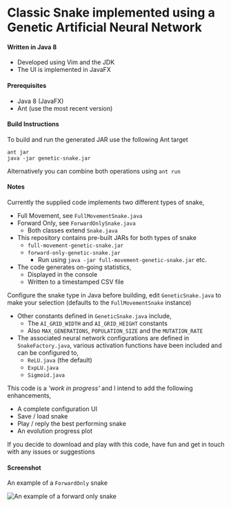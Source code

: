 # Classic Snake implemented using a Genetic Artificial Neural Network
#### Written in Java 8
- Developed using Vim and the JDK
- The UI is implemented in JavaFX

#### Prerequisites
- Java 8 (JavaFX)
- Ant (use the most recent version)
#### Build Instructions
To build and run the generated JAR use the following Ant target

```
ant jar
java -jar genetic-snake.jar
```

Alternatively you can combine both operations using `ant run`

#### Notes
Currently the supplied code implements two different types of snake,
- Full Movement, see `FullMovementSnake.java`
- Forward Only, see `ForwardOnlySnake.java`
	- Both classes extend `Snake.java`
- This repository contains pre-built JARs for both types of snake
	- `full-movement-genetic-snake.jar`
	- `forward-only-genetic-snake.jar`
		- Run using `java -jar full-movement-genetic-snake.jar` etc.
- The code generates on-going statistics,
	- Displayed in the console
	- Written to a timestamped CSV file

Configure the snake type in Java before building, edit `GeneticSnake.java` to make your selection (defaults to the `FullMovementSnake` instance)

- Other constants defined in `GeneticSnake.java` include,
	-  The `AI_GRID_WIDTH` and `AI_GRID_HEIGHT` constants
	-  Also `MAX_GENERATIONS`, `POPULATION_SIZE` and the `MUTATION_RATE`
- The associated neural network configurations are defined in `SnakeFactory.java`, various activation functions have been included and can be configured to,
	- `ReLU.java` (the default)
	- `ExpLU.java`
	- `Sigmoid.java`

This code is a *'work in progress'* and I intend to add the following enhancements,
- A complete configuration UI
- Save / load snake
- Play / reply the best performing snake
- An evolution progress plot

If you decide to download and play with this code, have fun and get in touch with any issues or suggestions

#### Screenshot
An example of a `ForwardOnly` snake

![An example of a forward only snake](https://github.com/Positivedelta/-Snake-using-a-Genetic-Neural-Implementation/blob/main/forward-only-6i-6-8-3o.png)
